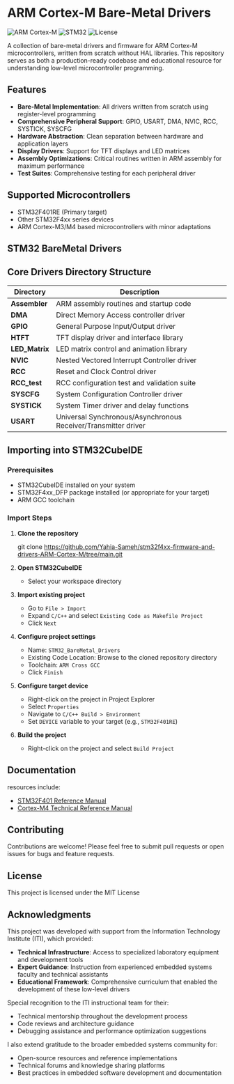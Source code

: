
# ARM Cortex-M Bare-Metal Drivers

![ARM Cortex-M](https://img.shields.io/badge/ARM-Cortex--M-0091BD.svg)
![STM32](https://img.shields.io/badge/STM32F401-Bare--Metal-03234B.svg)
![License](https://img.shields.io/badge/License-MIT-green.svg)

A collection of bare-metal drivers and firmware for ARM Cortex-M microcontrollers, written from scratch without HAL libraries. This repository serves as both a production-ready codebase and educational resource for understanding low-level microcontroller programming.

## Features

- **Bare-Metal Implementation**: All drivers written from scratch using register-level programming
- **Comprehensive Peripheral Support**: GPIO, USART, DMA, NVIC, RCC, SYSTICK, SYSCFG
- **Hardware Abstraction**: Clean separation between hardware and application layers
- **Display Drivers**: Support for TFT displays and LED matrices
- **Assembly Optimizations**: Critical routines written in ARM assembly for maximum performance
- **Test Suites**: Comprehensive testing for each peripheral driver

## Supported Microcontrollers

- STM32F401RE (Primary target)
- Other STM32F4xx series devices
- ARM Cortex-M3/M4 based microcontrollers with minor adaptations




## STM32 BareMetal Drivers 

## Core Drivers Directory Structure

| Directory | Description 
|-----------|-------------|
| **Assembler** | ARM assembly routines and startup code 
| **DMA** | Direct Memory Access controller driver 
| **GPIO** | General Purpose Input/Output driver 
| **HTFT** | TFT display driver and interface library 
| **LED_Matrix** | LED matrix control and animation library 
| **NVIC** | Nested Vectored Interrupt Controller driver 
| **RCC** | Reset and Clock Control driver 
| **RCC_test** | RCC configuration test and validation suite
| **SYSCFG** | System Configuration Controller driver
| **SYSTICK** | System Timer driver and delay functions 
| **USART** | Universal Synchronous/Asynchronous Receiver/Transmitter driver 


## Importing into STM32CubeIDE

### Prerequisites
- STM32CubeIDE installed on your system
- STM32F4xx_DFP package installed (or appropriate for your target)
- ARM GCC toolchain

### Import Steps

1. **Clone the repository**

   git clone https://github.com/Yahia-Sameh/stm32f4xx-firmware-and-drivers-ARM-Cortex-M/tree/main.git
 

2. **Open STM32CubeIDE**
   - Select your workspace directory

3. **Import existing project**
   - Go to `File > Import`
   - Expand `C/C++` and select `Existing Code as Makefile Project`
   - Click `Next`

4. **Configure project settings**
   - Name: `STM32_BareMetal_Drivers`
   - Existing Code Location: Browse to the cloned repository directory
   - Toolchain: `ARM Cross GCC`
   - Click `Finish`

5. **Configure target device**
   - Right-click on the project in Project Explorer
   - Select `Properties`
   - Navigate to `C/C++ Build > Environment`
   - Set `DEVICE` variable to your target (e.g., `STM32F401RE`)

6. **Build the project**
   - Right-click on the project and select `Build Project`


## Documentation

resources include:

- [STM32F401 Reference Manual](https://www.st.com/content/ccc/resource/technical/document/reference_manual/5d/b1/ef/b2/a1/66/40/80/DM00096844.pdf/files/DM00096844.pdf/jcr:content/translations/en.DM00096844.pdf)
- [Cortex-M4 Technical Reference Manual](https://www.st.com/resource/en/programming_manual/dm00046982-stm32-cortexm4-mcus-and-mpus-programming-manual-stmicroelectronics.pdf)


## Contributing

Contributions are welcome! Please feel free to submit pull requests or open issues for bugs and feature requests.

## License

This project is licensed under the MIT License 

## Acknowledgments

This project was developed with support from the Information Technology Institute (ITI), which provided:

- **Technical Infrastructure**: Access to specialized laboratory equipment and development tools
- **Expert Guidance**: Instruction from experienced embedded systems faculty and technical assistants
- **Educational Framework**: Comprehensive curriculum that enabled the development of these low-level drivers

Special recognition to the ITI instructional team for their:
- Technical mentorship throughout the development process
- Code reviews and architecture guidance
- Debugging assistance and performance optimization suggestions

I also extend gratitude to the broader embedded systems community for:
- Open-source resources and reference implementations
- Technical forums and knowledge sharing platforms
- Best practices in embedded software development and documentation

